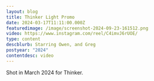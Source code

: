 ```yaml
---
layout: blog
title: Thinker Light Promo
date: 2024-03-17T11:11:00.000Z
featuredimage: /image/screenshot-2024-09-23-161512.png
video: https://www.instagram.com/reel/C4imvJ6rUOE/
type: content
descblurb: Starring Owen, and Greg
postyear: "2024"
contentdesc: video
---
```

Shot in March 2024 for Thinker.
